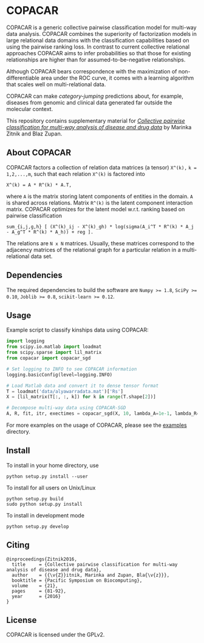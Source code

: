 COPACAR
=======
 
COPACAR is a generic collective pairwise classification model for multi-way data analysis. COPACAR combines the superiority of factorization models in large relational data domains with the classification capabilities based on using the pairwise ranking loss. In contrast to current collective relational approaches COPACAR aims to infer probabilities so that those for existing relationships are higher than for assumed-to-be-negative relationships. 

Although COPACAR bears correspondence with the maximization of non-differentiable area under the ROC curve, it comes with a learning algorithm that scales well on multi-relational data. 

COPACAR can make *category-jumping* predictions about, for example, diseases from genomic and clinical data generated far outside the molecular context.   

This repository contains supplementary material for *[Collective pairwise classification for multi-way analysis of disease and drug data](http://psb.stanford.edu/psb-online/proceedings/psb16/zitnik.pdf)* by Marinka Zitnik and Blaz Zupan.
 
 
About COPACAR
-------------
COPACAR factors a collection of relation data matrices (a tensor) `X^(k),` `k = 1,2,...,m`, such that each
relation `X^(k)` is factored into

    X^(k) = A * R^(k) * A.T,

where `A` is the matrix storing latent components of entities in the domain. `A` is shared across relations. 
Matrix `R^(k)` is the latent component interaction matrix. COPACAR optimizes for the latent model 
w.r.t. ranking based on pairwise classification

    sum_{i,j,g,h} [ (X^(k)_ij - X^(k)_gh) * log(sigma(A_i^T * R^(k) * A_j - A_g^T * R^(k) * A_h)) + reg ].

The relations are `N x N` matrices. Usually, these
matrices correspond to the adjacency matrices of the relational graph
for a particular relation in a multi-relational data set.


Dependencies
------------
The required dependencies to build the software are `Numpy >= 1.8`, `SciPy >= 0.10`, `Joblib >= 0.8`, `scikit-learn >= 0.12`.


Usage
-----
Example script to classify kinships data using COPACAR:

```python
import logging
from scipy.io.matlab import loadmat
from scipy.sparse import lil_matrix
from copacar import copacar_sgd

# Set logging to INFO to see COPACAR information
logging.basicConfig(level=logging.INFO)

# Load Matlab data and convert it to dense tensor format
T = loadmat('data/alyawarradata.mat')['Rs']
X = [lil_matrix(T[:, :, k]) for k in range(T.shape[2])]

# Decompose multi-way data using COPACAR-SGD
A, R, fit, itr, exectimes = copacar_sgd(X, 10, lambda_A=1e-1, lambda_R=1e-1, max_iter=100, n_jobs=-1)
```

For more examples on the usage of COPACAR, please see the [examples](examples) directory. 


Install
-------
To install in your home directory, use

    python setup.py install --user

To install for all users on Unix/Linux

    python setup.py build
    sudo python setup.py install

To install in development mode

    python setup.py develop


Citing
------

    @inproceedings{Zitnik2016,
      title     = {Collective pairwise classification for multi-way analysis of disease and drug data},
      author    = {{\v{Z}}itnik, Marinka and Zupan, Bla{\v{z}}},
      booktitle = {Pacific Symposium on Biocomputing},
      volume    = {21},
      pages     = {81-92},
      year      = {2016}
    }
    
    
License
-------
COPACAR is licensed under the GPLv2.
